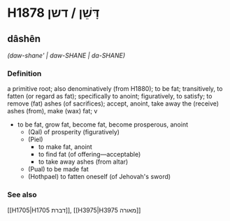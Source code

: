 # H1878 דָּשֵׁן / דשן

## dâshên

_(daw-shane' | daw-SHANE | da-SHANE)_

### Definition

a primitive root; also denominatively (from H1880); to be fat; transitively, to fatten (or regard as fat); specifically to anoint; figuratively, to satisfy; to remove (fat) ashes (of sacrifices); accept, anoint, take away the (receive) ashes (from), make (wax) fat; v

- to be fat, grow fat, become fat, become prosperous, anoint
  - (Qal) of prosperity (figuratively)
  - (Piel)
    - to make fat, anoint
    - to find fat (of offering—acceptable)
    - to take away ashes (from altar)
  - (Pual) to be made fat
  - (Hothpael) to fatten oneself (of Jehovah's sword)

### See also

[[H1705|H1705 דברת]], [[H3975|H3975 מאורה]]
